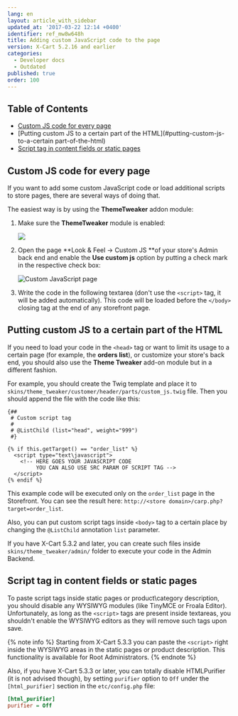 ```yaml
---
lang: en
layout: article_with_sidebar
updated_at: '2017-03-22 12:14 +0400'
identifier: ref_mw8w648h
title: Adding custom JavaScript code to the page
version: X-Cart 5.2.16 and earlier
categories:
  - Developer docs
  - Outdated
published: true
order: 100
---
```

## Table of Contents

- [Custom JS code for every page](#custom-js-code-for-every-page)
- [Putting custom JS to a certain part of the HTML](#putting-custom-js-to-a-certain part-of-the-html)
- [Script tag in content fields or static pages](#script-tag-in-content-fields-or-static-pages)

## Custom JS code for every page

If you want to add some custom JavaScript code or load additional scripts to store pages, there are several ways of doing that.

The easiest way is by using the **ThemeTweaker** addon module:

1.  Make sure the **ThemeTweaker** module is enabled:

    ![]({{site.baseurl}}/attachments/8750664/8719407.png)
    
2.  Open the page **Look & Feel -> Custom JS **of your store's Admin back end and enable the **Use custom js** option by putting a check mark in the respective check box:

    ![Custom JavaScript page]({{site.baseurl}}/attachments/ref_mw8w648h/custom_js_page.png)
    
3.  Write the code in the following textarea (don't use the `<script>` tag, it will be added automatically). This code will be loaded before the `</body>` closing tag at the end of any storefront page.

## Putting custom JS to a certain part of the HTML

If you need to load your code in the `<head>` tag or want to limit its usage to a certain page (for example, the **orders list**), or customize your store's back end, you should also use the **Theme Tweaker** add-on module but in a different fashion. 

For example, you should create the Twig template and place it to `skins/theme_tweaker/customer/header/parts/custom_js.twig` file. Then you should append the file with the code like this:

```twig
{##
 # Custom script tag
 #
 # @ListChild (list="head", weight="999")
 #}

{% if this.getTarget() == "order_list" %}
  <script type="text\javascript">
  	<!-- HERE GOES YOUR JAVASCRIPT CODE
    	 YOU CAN ALSO USE SRC PARAM OF SCRIPT TAG -->
  </script>
{% endif %}
```

This example code will be executed only on the `order_list` page in the Storefront. You can see the result here: `http://<store domain>/carp.php?target=order_list`.

Also, you can put custom script tags inside `<body>` tag to a certain place by changing the `@ListChild` annotation `list` parameter.

If you have X-Cart 5.3.2 and later, you can create such files inside `skins/theme_tweaker/admin/` folder to execute your code in the Admin Backend. 

## Script tag in content fields or static pages

To paste script tags inside static pages or product\category description, you should disable any WYSIWYG modules (like TinyMCE or Froala Editor). Unfortunately, as long as the `<script>` tags are present inside textareas, you shouldn't enable the WYSIWYG editors as they will remove such tags upon save.

{% note info %}
Starting from X-Cart 5.3.3 you can paste the `<script>` right inside the WYSIWYG areas in the static pages or product description. This functionality is available for Root Administrators.
{% endnote %}

Also, if you have X-Cart 5.3.3 or later, you can totally disable HTMLPurifier (it is not advised though), by setting `purifier` option to `Off` under the `[html_purifier]` section in the `etc/config.php` file:

```ini
[html_purifier]
purifier = Off
```
